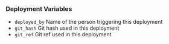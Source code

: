 


### Deployment Variables

- `deployed_by` Name of the person triggering this deployment
- `git_hash` Git hash used in this deployment
- `git_ref` Git ref used in this deployment

